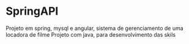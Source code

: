 # SpringAPI
Projeto em spring, mysql e angular, sistema de gerenciamento de uma locadora de filme
Projeto com java, para desenvolvimento das skils
